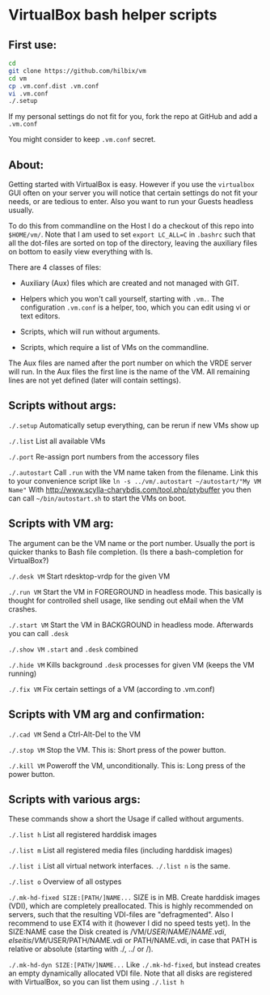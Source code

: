 VirtualBox bash helper scripts
==============================

First use:
----------

```bash
cd
git clone https://github.com/hilbix/vm
cd vm
cp .vm.conf.dist .vm.conf
vi .vm.conf
./.setup
```

If my personal settings do not fit for you,
fork the repo at GitHub and add a `.vm.conf`

You might consider to keep `.vm.conf` secret.


About:
------

Getting started with VirtualBox is easy.  However if you use the `virtualbox` GUI often on your server you will notice that certain settings do not fit your needs, or are tedious to enter.  Also you want to run your Guests headless usually.

To do this from commandline on the Host I do a checkout of this repo into `$HOME/vm/`.  Note that I am used to set `export LC_ALL=C` in `.bashrc` such that all the dot-files are sorted on top of the directory, leaving the auxiliary files on bottom to easily view everything with ls.

There are 4 classes of files:

* Auxiliary (Aux) files which are created and not managed with GIT.

* Helpers which you won't call yourself, starting with `.vm.`.  The configuration `.vm.conf` is a helper, too, which you can edit using vi or text editors.

* Scripts, which will run without arguments.

* Scripts, which require a list of VMs on the commandline.

The Aux files are named after the port number on which the VRDE server will run.  In the Aux files the first line is the name of the VM.  All remaining lines are not yet defined (later will contain settings).


Scripts without args:
---------------------

`./.setup`
	Automatically setup everything, can be rerun if new VMs show up

`./.list`
	List all available VMs

`./.port`
	Re-assign port numbers from the accessory files

`./.autostart`
	Call `.run` with the VM name taken from the filename.
	Link this to your convenience script like `ln -s ../vm/.autostart ~/autostart/"My VM Name"`
	With http://www.scylla-charybdis.com/tool.php/ptybuffer you then can call `~/bin/autostart.sh` to start the VMs on boot.


Scripts with VM arg:
--------------------

The argument can be the VM name or the port number.  Usually the port is quicker thanks to Bash file completion. (Is there a bash-completion for VirtualBox?)

`./.desk VM`
	Start rdesktop-vrdp for the given VM

`./.run VM`
	Start the VM in FOREGROUND in headless mode.
	This basically is thought for controlled shell usage, like sending out eMail when the VM crashes.

`./.start VM`
	Start the VM in BACKGROUND in headless mode.
	Afterwards you can call `.desk`

`./.show VM`
	`.start` and `.desk` combined

`./.hide VM`
	Kills background `.desk` processes for given VM (keeps the VM running)

`./.fix VM`
	Fix certain settings of a VM (according to .vm.conf)


Scripts with VM arg and confirmation:
-------------------------------------

`./.cad VM`
	Send a Ctrl-Alt-Del to the VM

`./.stop VM`
	Stop the VM.  This is: Short press of the power button.

`./.kill VM`
	Poweroff the VM, unconditionally.
	This is: Long press of the power button.


Scripts with various args:
--------------------------
These commands show a short the Usage if called without arguments.

`./.list h`
	List all registered harddisk images

`./.list m`
	List all registered media files (including harddisk images)

`./.list i`
	List all virtual network interfaces.  `./.list n` is the same.

`./.list o`
	Overview of all ostypes

`./.mk-hd-fixed SIZE:[PATH/]NAME...`
	SIZE is in MB.
	Create harddisk images (VDI), which are completely preallocated.
	This is highly recommended on servers, such that the resulting VDI-files are "defragmented".
	Also I recommend to use EXT4 with it (however I did no speed tests yet).
	In the SIZE:NAME case the Disk created is /VM/$USER/NAME/NAME.vdi,
	else it is /VM/$USER/PATH/NAME.vdi or PATH/NAME.vdi,
	in case that PATH is relative or absolute (starting with ./, ../ or /).

`./.mk-hd-dyn SIZE:[PATH/]NAME...`
	Like `./.mk-hd-fixed`, but instead creates an empty dynamically allocated VDI file.
	Note that all disks are registered with VirtualBox, so you can list them using `./.list h`
